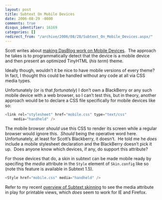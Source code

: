 ```yaml
---
layout: post
title: Subtext On Mobile Devices
date: 2006-08-29 -0800
comments: true
disqus_identifier: 16169
categories: []
redirect_from: "/archive/2006/08/28/Subtext_On_Mobile_Devices.aspx/"
---
```


Scott writes about [making DasBlog work on Mobile
Devices](http://www.hanselman.com/blog/MakingDasBlogWorkOnMobileDevices.aspx "DasBlog"). 
The approach he takes is to programmatically detect that the device is a
mobile device and then present an optimized TinyHTML (*his term*) theme.

Ideally though, wouldn’t it be nice to have mobile versions of every
theme?  In fact, I thought this could be handled without any code at all
via CSS media types.

Unfortunately (or is that *fortunately*) I don’t own a BlackBerry or any
such mobile device with a web browser, so I can’t test this, but in
theory, another approach would be to declare a CSS file specifically for
mobile devices like so:

```csharp
<link rel="stylesheet" href="mobile.css" type="text/css" 
    media="handheld" />
```

The mobile browser *should* use this CSS to render its screen while a
regular browser would ignore this.  *Should* being the operative word
here.  Unfortunately, at least for Scott’s Blackberry, it doesn’t.  He
told me he *does* include a mobile stylesheet declaration and the
BlackBerry doesn’t pick it up.  Does anyone know which devices, if any,
do support this attribute?

For those devices that do, a skin in subtext can be made mobile ready by
specifing the *media* attribute in the `Style` element of `Skin.config`
like so (note this feature is available in Subtext 1.5).

```csharp
<Style href="mobile.css" media="handheld" />
```

Refer to my recent [overview of Subtext
skinning](https://haacked.com/archive/2006/08/26/Mile_High_Overview_Of_Subtext_Skinning.aspx) to
see the media attribute in play for printable views, which *does* seem
to work for IE and Firefox.

